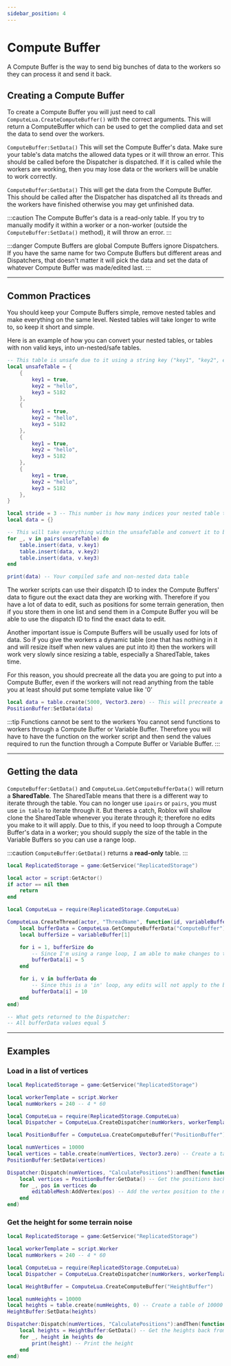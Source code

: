 ```yaml
---
sidebar_position: 4
---
```


# Compute Buffer

A Compute Buffer is the way to send big bunches of data to the workers so they can process it and send it back.

## Creating a Compute Buffer

To create a Compute Buffer you will just need to call `ComputeLua.CreateComputeBuffer()` with the correct arguments. This will return a ComputeBuffer which can be used to get the complied data and set the data to send over the workers.

`ComputeBuffer:SetData()` This will set the Compute Buffer's data. Make sure your table's data matchs the allowed data types or it will throw an error. This should be called before the Dispatcher is dispatched. If it is called while the workers are working, then you may lose data or the workers will be unable to work correctly.

`ComputeBuffer:GetData()` This will get the data from the Compute Buffer. This should be called after the Dispatcher has dispatched all its threads and the workers have finished otherwise you may get unfinished data.

:::caution
The Compute Buffer's data is a read-only table. If you try to manually modify it within a worker or a non-worker (outside the `ComputeBuffer:SetData()` method), it will throw an error.
:::

:::danger Compute Buffers are global
Compute Buffers ignore Dispatchers. If you have the same name for two Compute Buffers but different areas and Dispatchers, that doesn't matter it will pick the data and set the data of whatever Compute Buffer was made/edited last.
:::

---

## Common Practices

You should keep your Compute Buffers simple, remove nested tables and make everything on the same level. Nested tables will take longer to write to, so keep it short and simple.

Here is an example of how you can convert your nested tables, or tables with non valid keys, into un-nested/safe tables.

```lua
-- This table is unsafe due to it using a string key ("key1", "key2", etc). The keys must be a number which is just a regular array
local unsafeTable = {
	{
		key1 = true,
		key2 = "hello",
		key3 = 5182
	},
	{
		key1 = true,
		key2 = "hello",
		key3 = 5182
	},
	{
		key1 = true,
		key2 = "hello",
		key3 = 5182
	},
	{
		key1 = true,
		key2 = "hello",
		key3 = 5182
	},
}

local stride = 3 -- This number is how many indices your nested table takes up. For this example, that is three elements
local data = {}

-- This will take everything within the unsafeTable and convert it to being safe (removing the string keys)
for _, v in pairs(unsafeTable) do
	table.insert(data, v.key1)
	table.insert(data, v.key2)
	table.insert(data, v.key3)
end

print(data) -- Your compiled safe and non-nested data table
```

The worker scripts can use their dispatch ID to index the Compute Buffers' data to figure out the exact data they are working with. Therefore if you have a lot of data to edit, such as positions for some terrain generation, then if you store them in one list and send them in a Compute Buffer you will be able to use the dispatch ID to find the exact data to edit.

Another important issue is Compute Buffers will be usually used for lots of data. So if you give the workers a dynamic table (one that has nothing in it and will resize itself when new values are put into it) then the workers will work very slowly since resizing a table, especially a SharedTable, takes time.

For this reason, you should precreate all the data you are going to put into a Compute Buffer, even if the workers will not read anything from the table you at least should put some template value like '0'

```lua
local data = table.create(5000, Vector3.zero) -- This will precreate a table of 5000 entries with a zero-ed out Vector3 at each one.
PositionBuffer:SetData(data)
```

:::tip Functions cannot be sent to the workers
You cannot send functions to workers through a Compute Buffer or Variable Buffer. Therefore you will have to have the function on the worker script and then send the values required to run the function through a Compute Buffer or Variable Buffer.
:::

---

## Getting the data

`ComputeBuffer:GetData()` and `ComputeLua.GetComputeBufferData()` will return a **SharedTable**. The SharedTable means that there is a different way to iterate through the table. You can no longer use `ipairs` or `pairs`, you must use `in table` to iterate through it. But theres a catch, Roblox will shallow clone the SharedTable whenever you iterate through it; therefore no edits you make to it will apply. Due to this, if you need to loop through a Compute Buffer's data in a worker; you should supply the size of the table in the Variable Buffers so you can use a range loop.

:::caution
`ComputeBuffer:GetData()` returns a **read-only** table.
:::

```lua
local ReplicatedStorage = game:GetService("ReplicatedStorage")

local actor = script:GetActor()
if actor == nil then
	return
end

local ComputeLua = require(ReplicatedStorage.ComputeLua)

ComputeLua.CreateThread(actor, "ThreadName", function(id, variableBuffer)
	local bufferData = ComputeLua.GetComputeBufferData("ComputeBuffer")
	local bufferSize = variableBuffer[1]

	for i = 1, bufferSize do
		-- Since I'm using a range loop, I am able to make changes to the data and have it update the table
		bufferData[i] = 5
	end

	for i, v in bufferData do
		-- Since this is a 'in' loop, any edits will not apply to the bufferData
		bufferData[i] = 10
	end
end)

-- What gets returned to the Dispatcher:
-- All bufferData values equal 5
```

---

## Examples

### Load in a list of vertices

```lua
local ReplicatedStorage = game:GetService("ReplicatedStorage")

local workerTemplate = script.Worker
local numWorkers = 240 -- 4 * 60

local ComputeLua = require(ReplicatedStorage.ComputeLua)
local Dispatcher = ComputeLua.CreateDispatcher(numWorkers, workerTemplate)

local PositionBuffer = ComputeLua.CreateComputeBuffer("PositionBuffer")

local numVertices = 10000
local vertices = table.create(numVertices, Vector3.zero) -- Create a table of 10000 entries all with Vector3.zero
PositionBuffer:SetData(vertices)

Dispatcher:Dispatch(numVertices, "CalculatePositions"):andThen(function()
	local vertices = PositionBuffer:GetData() -- Get the positions back from the workers
	for _, pos in vertices do
		editableMesh:AddVertex(pos) -- Add the vertex position to the mesh
	end
end)
```

### Get the height for some terrain noise

```lua
local ReplicatedStorage = game:GetService("ReplicatedStorage")

local workerTemplate = script.Worker
local numWorkers = 240 -- 4 * 60

local ComputeLua = require(ReplicatedStorage.ComputeLua)
local Dispatcher = ComputeLua.CreateDispatcher(numWorkers, workerTemplate)

local HeightBuffer = ComputeLua.CreateComputeBuffer("HeightBuffer")

local numHeights = 10000
local heights = table.create(numHeights, 0) -- Create a table of 10000 entries all with 0
HeightBuffer:SetData(heights)

Dispatcher:Dispatch(numVertices, "CalculatePositions"):andThen(function()
	local heights = HeightBuffer:GetData() -- Get the heights back from the workers
	for _, height in heights do
		print(height) -- Print the height
	end
end)
```